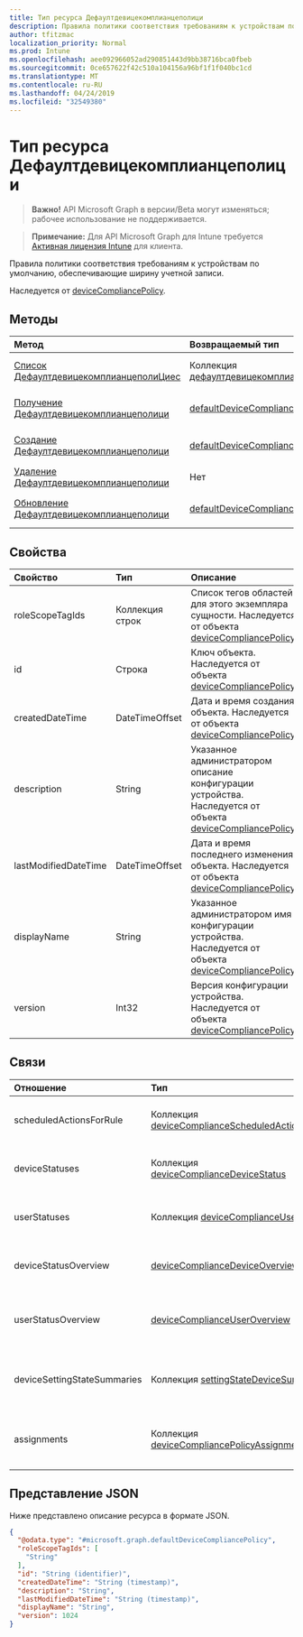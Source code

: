```yaml
---
title: Тип ресурса Дефаултдевицекомплианцеполици
description: Правила политики соответствия требованиям к устройствам по умолчанию, обеспечивающие ширину учетной записи.
author: tfitzmac
localization_priority: Normal
ms.prod: Intune
ms.openlocfilehash: aee092966052ad290851443d9bb38716bca0fbeb
ms.sourcegitcommit: 0ce657622f42c510a104156a96bf1f1f040bc1cd
ms.translationtype: MT
ms.contentlocale: ru-RU
ms.lasthandoff: 04/24/2019
ms.locfileid: "32549380"
---
```

# <a name="defaultdevicecompliancepolicy-resource-type"></a>Тип ресурса Дефаултдевицекомплианцеполици

> **Важно!** API Microsoft Graph в версии/Beta могут изменяться; рабочее использование не поддерживается.

> **Примечание:** Для API Microsoft Graph для Intune требуется [Активная лицензия Intune](https://go.microsoft.com/fwlink/?linkid=839381) для клиента.

Правила политики соответствия требованиям к устройствам по умолчанию, обеспечивающие ширину учетной записи.


Наследуется от [deviceCompliancePolicy](../resources/intune-deviceconfig-devicecompliancepolicy.md).

## <a name="methods"></a>Методы
|Метод|Возвращаемый тип|Описание|
|:---|:---|:---|
|[Список ДефаултдевицекомплианцеполиЦиес](../api/intune-deviceconfig-defaultdevicecompliancepolicy-list.md)|Коллекция [дефаултдевицекомплианцеполици](../resources/intune-deviceconfig-defaultdevicecompliancepolicy.md)|Список свойств и связей объектов [дефаултдевицекомплианцеполици](../resources/intune-deviceconfig-defaultdevicecompliancepolicy.md) .|
|[Получение Дефаултдевицекомплианцеполици](../api/intune-deviceconfig-defaultdevicecompliancepolicy-get.md)|[defaultDeviceCompliancePolicy](../resources/intune-deviceconfig-defaultdevicecompliancepolicy.md);|Чтение свойств и связей объекта [дефаултдевицекомплианцеполици](../resources/intune-deviceconfig-defaultdevicecompliancepolicy.md) .|
|[Создание Дефаултдевицекомплианцеполици](../api/intune-deviceconfig-defaultdevicecompliancepolicy-create.md)|[defaultDeviceCompliancePolicy](../resources/intune-deviceconfig-defaultdevicecompliancepolicy.md);|Создание нового объекта [дефаултдевицекомплианцеполици](../resources/intune-deviceconfig-defaultdevicecompliancepolicy.md) .|
|[Удаление Дефаултдевицекомплианцеполици](../api/intune-deviceconfig-defaultdevicecompliancepolicy-delete.md)|Нет|Удаляет объект [дефаултдевицекомплианцеполици](../resources/intune-deviceconfig-defaultdevicecompliancepolicy.md).|
|[Обновление Дефаултдевицекомплианцеполици](../api/intune-deviceconfig-defaultdevicecompliancepolicy-update.md)|[defaultDeviceCompliancePolicy](../resources/intune-deviceconfig-defaultdevicecompliancepolicy.md);|Обновление свойств объекта [дефаултдевицекомплианцеполици](../resources/intune-deviceconfig-defaultdevicecompliancepolicy.md) .|

## <a name="properties"></a>Свойства
|Свойство|Тип|Описание|
|:---|:---|:---|
|roleScopeTagIds|Коллекция строк|Список тегов областей для этого экземпляра сущности. Наследуется от объекта [deviceCompliancePolicy](../resources/intune-deviceconfig-devicecompliancepolicy.md).|
|id|Строка|Ключ объекта. Наследуется от объекта [deviceCompliancePolicy](../resources/intune-deviceconfig-devicecompliancepolicy.md).|
|createdDateTime|DateTimeOffset|Дата и время создания объекта. Наследуется от объекта [deviceCompliancePolicy](../resources/intune-deviceconfig-devicecompliancepolicy.md).|
|description|String|Указанное администратором описание конфигурации устройства. Наследуется от объекта [deviceCompliancePolicy](../resources/intune-deviceconfig-devicecompliancepolicy.md).|
|lastModifiedDateTime|DateTimeOffset|Дата и время последнего изменения объекта. Наследуется от объекта [deviceCompliancePolicy](../resources/intune-deviceconfig-devicecompliancepolicy.md).|
|displayName|String|Указанное администратором имя конфигурации устройства. Наследуется от объекта [deviceCompliancePolicy](../resources/intune-deviceconfig-devicecompliancepolicy.md)|
|version|Int32|Версия конфигурации устройства. Наследуется от объекта [deviceCompliancePolicy](../resources/intune-deviceconfig-devicecompliancepolicy.md)|

## <a name="relationships"></a>Связи
|Отношение|Тип|Описание|
|:---|:---|:---|
|scheduledActionsForRule|Коллекция [deviceComplianceScheduledActionForRule](../resources/intune-deviceconfig-devicecompliancescheduledactionforrule.md)|Список запланированных действий для этого правила. Наследуется от [deviceCompliancePolicy](../resources/intune-deviceconfig-devicecompliancepolicy.md).|
|deviceStatuses|Коллекция [deviceComplianceDeviceStatus](../resources/intune-deviceconfig-devicecompliancedevicestatus.md)|Список DeviceComplianceDeviceStatus. Наследуется от объекта [deviceCompliancePolicy](../resources/intune-deviceconfig-devicecompliancepolicy.md).|
|userStatuses|Коллекция [deviceComplianceUserStatus](../resources/intune-deviceconfig-devicecomplianceuserstatus.md)|Список DeviceComplianceUserStatus. Наследуется от объекта [deviceCompliancePolicy](../resources/intune-deviceconfig-devicecompliancepolicy.md).|
|deviceStatusOverview|[deviceComplianceDeviceOverview](../resources/intune-deviceconfig-devicecompliancedeviceoverview.md)|Обзор состояния обеспечения соответствия требованиям для устройств. Наследуется от [deviceCompliancePolicy](../resources/intune-deviceconfig-devicecompliancepolicy.md).|
|userStatusOverview|[deviceComplianceUserOverview](../resources/intune-deviceconfig-devicecomplianceuseroverview.md)|Обзор состояния обеспечения соответствия требованиям для устройств, указанного для пользователей. Наследуется от [deviceCompliancePolicy](../resources/intune-deviceconfig-devicecompliancepolicy.md).|
|deviceSettingStateSummaries|Коллекция [settingStateDeviceSummary](../resources/intune-deviceconfig-settingstatedevicesummary.md)|Сводка данных о состоянии настройки обеспечения соответствия требованиям для устройств. Наследуется от [deviceCompliancePolicy](../resources/intune-deviceconfig-devicecompliancepolicy.md).|
|assignments|Коллекция [deviceCompliancePolicyAssignment](../resources/intune-deviceconfig-devicecompliancepolicyassignment.md)|Коллекция назначений для этой политики обеспечения соответствия требованиям. Наследуется от объекта [deviceCompliancePolicy](../resources/intune-deviceconfig-devicecompliancepolicy.md).|

## <a name="json-representation"></a>Представление JSON
Ниже представлено описание ресурса в формате JSON.
<!-- {
  "blockType": "resource",
  "keyProperty": "id",
  "@odata.type": "microsoft.graph.defaultDeviceCompliancePolicy"
}
-->
``` json
{
  "@odata.type": "#microsoft.graph.defaultDeviceCompliancePolicy",
  "roleScopeTagIds": [
    "String"
  ],
  "id": "String (identifier)",
  "createdDateTime": "String (timestamp)",
  "description": "String",
  "lastModifiedDateTime": "String (timestamp)",
  "displayName": "String",
  "version": 1024
}
```





